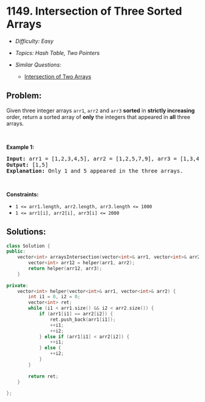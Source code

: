 # 1149. Intersection of Three Sorted Arrays

* *Difficulty: Easy*

* *Topics: Hash Table, Two Pointers*

* *Similar Questions:*

  * [Intersection of Two Arrays](intersection-of-two-arrays.md)

## Problem:

<p>Given three integer arrays <code>arr1</code>, <code>arr2</code> and <code>arr3</code>&nbsp;<strong>sorted</strong> in <strong>strictly increasing</strong> order, return a sorted array of <strong>only</strong>&nbsp;the&nbsp;integers that appeared in <strong>all</strong> three arrays.</p>

<p>&nbsp;</p>
<p><strong>Example 1:</strong></p>

<pre>
<strong>Input:</strong> arr1 = [1,2,3,4,5], arr2 = [1,2,5,7,9], arr3 = [1,3,4,5,8]
<strong>Output:</strong> [1,5]
<strong>Explanation: </strong>Only 1 and 5 appeared in the three arrays.
</pre>

<p>&nbsp;</p>
<p><strong>Constraints:</strong></p>

<ul>
	<li><code>1 &lt;= arr1.length, arr2.length, arr3.length &lt;= 1000</code></li>
	<li><code>1 &lt;= arr1[i], arr2[i], arr3[i] &lt;= 2000</code></li>
</ul>

## Solutions:

```c++
class Solution {
public:
    vector<int> arraysIntersection(vector<int>& arr1, vector<int>& arr2, vector<int>& arr3) {
        vector<int> arr12 = helper(arr1, arr2);
        return helper(arr12, arr3);
    }
    
private: 
    vector<int> helper(vector<int>& arr1, vector<int>& arr2) {
        int i1 = 0, i2 = 0;
        vector<int> ret;
        while (i1 < arr1.size() && i2 < arr2.size()) {
            if (arr1[i1] == arr2[i2]) {
                ret.push_back(arr1[i1]);
                ++i1;
                ++i2;
            } else if (arr1[i1] < arr2[i2]) {
                ++i1;
            } else {
                ++i2;
            }
        }
        
        return ret;
    }
    
};
```
